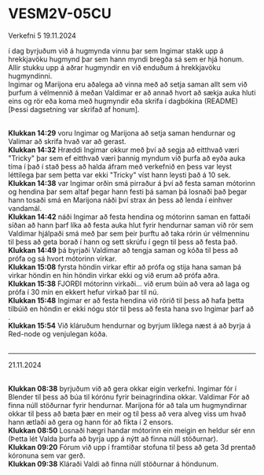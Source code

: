 # VESM2V-05CU
Verkefni 5
19.11.2024

í dag byrjuðum við á hugmynda vinnu þar sem Ingimar stakk upp á hrekkjavöku hugmynd þar sem hann myndi bregða sá sem er hjá honum. Allir stukku upp á aðrar hugmyndir en við enduðum á hrekkjavöku hugmyndinni.
<br>Ingimar og Marijona eru aðalega að vinna með að setja saman allt sem við þurfum á vélmennið á meðan Valdimar er að annað hvort að sækja auka hluti eins og rör eða koma með hugmyndir eða skrifa í dagbókina (README) [Þessi dagsetning var skrifað af honum].

<br><b>Klukkan 14:29</b> voru Ingimar og Marijona að setja saman hendurnar og Valimar að skrifa hvað var að gerast. 
<br><b>Klukkan 14:32</b> Hræddi Ingimar okkur með því að segja að eitthvað væri "Tricky" þar sem ef eitthvað væri þannig myndum við þurfa að eyða auka tíma í það í stað þess að halda áfram með verkefnið en þess var leyst léttilega þar sem þetta var ekki "Tricky" víst hann leysti það á 10 sek.
<br><b>Klukkan 14:38</b> var Ingimar orðin smá pirraður á því að festa saman mótorinn og hendina þar sem altaf þegar hann festi þá saman þá losnaði það þegar hann tosaði smá en Marijona náði því strax án þess að lenda í einhver vandamál.
<br><b>Klukkan 14:42</b> náði Ingimar að festa hendina og mótorinn saman en fattaði síðan að hann þarf líka að festa auka hlut fyrir hendurnar saman við rör sem Valdimar hjálpaði smá með þar sem þeir þurftu að taka rórin úr vélmenninu til þess að geta borað í hann og sett skrúfu í gegn til þess að festa það.
<br><b>Klukkan 14:49</b> þá byrjaði Valdimar að tengja saman og kóða til þess að prófa og sá hvort mótorinn virkar.
<br><b>Klukkan 15:08</b> fyrsta höndin virkar eftir að prófa og stija hana saman þá virkar höndin en hin höndin virkar ekki og við erum að prófa aðra.
<br><b>Klukkan 15:38</b> FJORÐI mótorinn virkaði... við erum búin að vera að laga og prófa í 30 mín en ekkert hefur virkað þar til nú.
<br><b>Klukkan 15:48</b> Ingimar er að festa hendina við rörið til þess að hafa þetta tilbúið en höndin er ekki nógu stór til þess að festa hana svo Ingimar þarf að .
<br><b>Klukkan 15:54</b> Við kláruðum hendurnar og byrjum líklega næst á að byrja á Red-node og venjulegan kóða.
<br>
<br>
__________________________________________________________________________________________________________________________________________________________________________________________
21.11.2024

<br><b>Klukkan 08:38</b> byrjuðum við að gera okkar eigin verkefni. Ingimar fór í Blender til þess að búa til kórónu fyrir beinagrindina okkar. Valdimar Fór að finna núll stöðurnar fyrir hendurnar. Marijona fór að tala um hugmyndirnar okkar til þess að bæta þær en meir og til þess að vera alveg viss um hvað hann ætlaði að gera og hann fór að fikta í 2 ensors.
<br><b>Klukkan 08:50</b> Losnaði hægri handar mótorinn ein meigin en heldur sér enn (Þetta lét Valda þurfa að byrja upp á nýtt að finna núll stöðurnar).
<br><b>Klukkan 09:20</b> Fórum við upp í framtíðar stofuna til þess að geta 3d prentað kóronuna sem var gerð.
<br><b>Klukkan 09:38</b> Kláraði Valdi að finna núll stöðurnar á höndunum.
